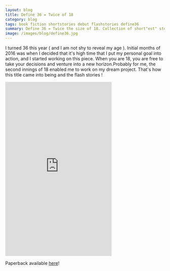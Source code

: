 ```yaml
---
layout: blog
title: Define 36 = Twice of 18
category: blog
tags: book fiction shortstories debut flashstories define36
summary: Define 36 = Twice the size of 18. Collection of short"est" stories
image: /images/blog/define36.jpg
---
```


 I turned 36 this year ( and I am not shy to reveal my age ). Initial months of 2016 was when I decided that it's high time that I put my personal goal into action, and I started working on this piece. When you are 18, you are free to take your decisions and venture into a new horizon.Probably for me, the second innings of 18 enabled me to work on my dream project. 
That's how this title came into being and the flash stories !

<iframe type="text/html" width="336" height="550" frameborder="0" allowfullscreen style="max-width:100%" src="https://read.amazon.in/kp/card?asin=B01J3BMPMM&preview=inline&linkCode=kpe&ref_=cm_sw_r_kb_dp_dhM2xb9SVY5NG" ></iframe>

Paperback available [here](http://www.amazon.in/dp/1535394382)!
